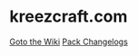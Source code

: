 # kreezcraft.com

[Goto the Wiki](https://github.com/kreezxil/kreezcraft.com/wiki)
[Pack Changelogs](https://github.com/kreezxil/kreezcraft.com/tree/master/packs)
